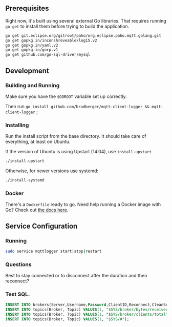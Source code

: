 ## Prerequisites

Right now, it's built using several external Go libraries. That
requires running `go get` to install them before trying to build
the application.

```bash
go get git.eclipse.org/gitroot/paho/org.eclipse.paho.mqtt.golang.git
go get gopkg.in/inconshreveable/log15.v2
go get gopkg.in/yaml.v2
go get gopkg.in/gorp.v1
go get github.com/go-sql-driver/mysql
```

## Development

### Building and Running

Make sure you have the `$GOROOT` variable set up correctly.

Then run `go install github.com/bradberger/mqtt-client-logger && mqtt-client-logger` ;

### Installing

Run the install script from the base directory. It should take care
of everything, at least on Ubuntu.

If the version of Ubuntu is using Upstart (14.04), use `install-upstart`

```bash
./install-upstart
```

Otherwise, for newer versions use systemd:

```bash
./install-systemd
```

### Docker

There's a `Dockerfile` ready to go. Need help running a Docker image with Go?
Check out [the docs here](http://blog.golang.org/docker).

## Service Configuration

### Running

```bash
sudo service mqttlogger start|stop|restart
```

### Questions

Best to stay connected or to disconnect after the <interval> duration and then reconnect?

### Test SQL.

```sql
INSERT INTO brokers(Server,Username,Password,ClientID,Reconnect,CleanSession) VALUES("tcp://test.mqtt.dev:1883","superuser","password","go-logger",1,0);
INSERT INTO topics(Broker, Topic) VALUES(1, "$SYS/broker/bytes/received");
INSERT INTO topics(Broker, Topic) VALUES(1, "$SYS/broker/clients/total");
INSERT INTO topics(Broker, Topic) VALUES(1, "$SYS/#");
```
